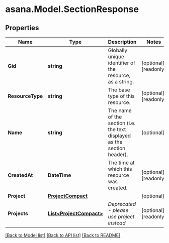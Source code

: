 
# asana.Model.SectionResponse

## Properties

Name | Type | Description | Notes
------------ | ------------- | ------------- | -------------
**Gid** | **string** | Globally unique identifier of the resource, as a string. | [optional] [readonly] 
**ResourceType** | **string** | The base type of this resource. | [optional] [readonly] 
**Name** | **string** | The name of the section (i.e. the text displayed as the section header). | [optional] 
**CreatedAt** | **DateTime** | The time at which this resource was created. | [optional] [readonly] 
**Project** | [**ProjectCompact**](ProjectCompact.md) |  | [optional] 
**Projects** | [**List&lt;ProjectCompact&gt;**](ProjectCompact.md) | *Deprecated - please use project instead* | [optional] [readonly] 

[[Back to Model list]](../README.md#documentation-for-models)
[[Back to API list]](../README.md#documentation-for-api-endpoints)
[[Back to README]](../README.md)

